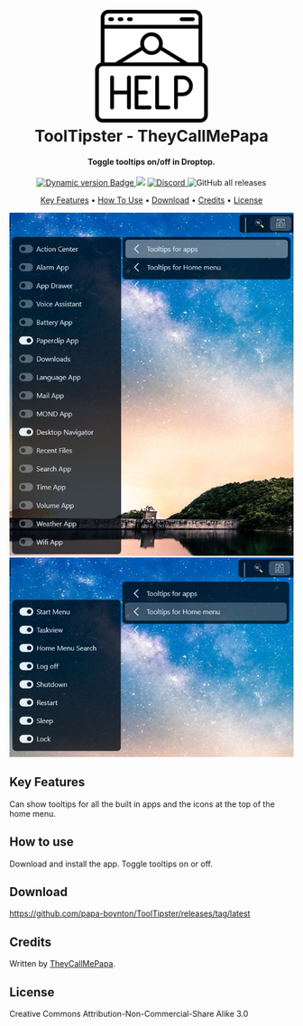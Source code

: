 <h1 align="center">
  <br>
  <a href="#"><img src="Images/Logo.png" alt="Logo" width="200"></a>
  <br>
  ToolTipster - TheyCallMePapa
  <br>
</h1>

<h4 align="center">Toggle tooltips on/off in Droptop.</h4>

<p align="center">
  <a href="https://droptopfour.com/community-apps">
    <img alt="Dynamic version Badge" src="https://img.shields.io/badge/dynamic/json?url=https%3A%2F%2Fraw.githubusercontent.com%2FDroptop-Four%2FGlobalData%2Fmain%2Fdata%2Fcommunity_apps%2Fcommunity_apps.json&query=%24.apps%5B%3F(%40.app.name%20%3D%3D%20'PC%20Scanner')%5D.app.version&prefix=v&label=Version&color=43ff64">
  </a>
  <a href="https://droptopfour.com"><img src="https://img.shields.io/badge/Droptop%20Four%20Website-43ff64"></a>
  <a href="https://droptopfour.com/discord">
      <img alt="Discord" src="https://img.shields.io/discord/800124057923485728">
  </a>
  <img alt="GitHub all releases" src="https://img.shields.io/github/downloads/papa-boynton/PC_Scanner/total">
</p>

<p align="center">
  <a href="#key-features">Key Features</a> •
  <a href="#how-to-use">How To Use</a> •
  <a href="#download">Download</a> •
  <a href="#credits">Credits</a> •
  <a href="#license">License</a>
</p>

![screenshot](Images/Screenshot.png)
![screenshot](Images/Screenshot2.png)

## Key Features
Can show tooltips for all the built in apps and the icons at the top of the home menu.

## How to use
Download and install the app.  Toggle tooltips on or off.

## Download
https://github.com/papa-boynton/ToolTipster/releases/tag/latest

## Credits
Written by [TheyCallMePapa](https://github.com/papa-boynton).

## License
Creative Commons Attribution-Non-Commercial-Share Alike 3.0
